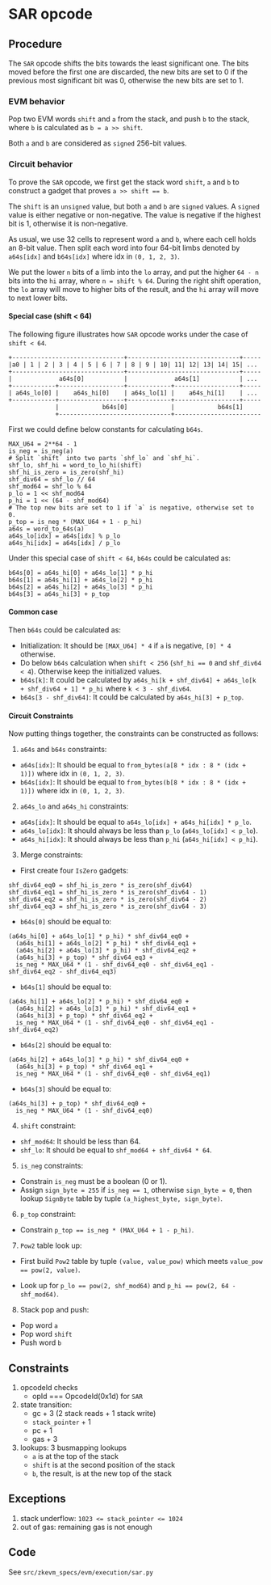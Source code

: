 # SAR opcode

## Procedure

The `SAR` opcode shifts the bits towards the least significant one. The bits moved before the first one are discarded, the new bits are set to 0 if the previous most significant bit was 0, otherwise the new bits are set to 1.

### EVM behavior

Pop two EVM words `shift` and `a` from the stack, and push `b` to the stack, where `b` is calculated as `b = a >> shift`.

Both `a` and `b` are considered as `signed` 256-bit values.

### Circuit behavior

To prove the `SAR` opcode, we first get the stack word `shift`, `a` and `b` to construct a gadget that proves `a >> shift == b`.

The `shift` is an `unsigned` value, but both `a` and `b` are `signed` values. A `signed` value is either negative or non-negative. The value is negative if the highest bit is 1, otherwise it is non-negative.

As usual, we use 32 cells to represent word `a` and `b`, where each cell holds an 8-bit value. Then split each word into four 64-bit limbs denoted by `a64s[idx]` and `b64s[idx]` where idx in `(0, 1, 2, 3)`.

We put the lower `n` bits of a limb into the `lo` array, and put the higher `64 - n` bits into the `hi` array, where `n = shift % 64`. During the right shift operation, the `lo` array will move to higher bits of the result, and the `hi` array will move to next lower bits.

#### Special case (shift < 64)

The following figure illustrates how `SAR` opcode works under the case of `shift < 64`.
```
+-------------------------------+-------------------------------+-----
|a0 | 1 | 2 | 3 | 4 | 5 | 6 | 7 | 8 | 9 | 10| 11| 12| 13| 14| 15| ...
+-------------------------------+-------------------------------+-----
|             a64s[0]           |             a64s[1]           | ...
+------------+------------------+------------+------------------+-----
| a64s_lo[0] |    a64s_hi[0]    | a64s_lo[1] |    a64s_hi[1]    | ...
+------------+------------------+------------+------------------+-----
             |            b64s[0]            |            b64s[1]
             +-------------------------------+------------------------
```

First we could define below constants for calculating `b64s`.
```
MAX_U64 = 2**64 - 1
is_neg = is_neg(a)
# Split `shift` into two parts `shf_lo` and `shf_hi`.
shf_lo, shf_hi = word_to_lo_hi(shift)
shf_hi_is_zero = is_zero(shf_hi)
shf_div64 = shf_lo // 64
shf_mod64 = shf_lo % 64
p_lo = 1 << shf_mod64
p_hi = 1 << (64 - shf_mod64)
# The top new bits are set to 1 if `a` is negative, otherwise set to 0.
p_top = is_neg * (MAX_U64 + 1 - p_hi)
a64s = word_to_64s(a)
a64s_lo[idx] = a64s[idx] % p_lo
a64s_hi[idx] = a64s[idx] / p_lo
```

Under this special case of `shift < 64`, `b64s` could be calculated as:
```
b64s[0] = a64s_hi[0] + a64s_lo[1] * p_hi
b64s[1] = a64s_hi[1] + a64s_lo[2] * p_hi
b64s[2] = a64s_hi[2] + a64s_lo[3] * p_hi
b64s[3] = a64s_hi[3] + p_top
```

#### Common case

Then `b64s` could be calculated as:

* Initialization: It should be `[MAX_U64] * 4` if `a` is negative, `[0] * 4` otherwise.
* Do below `b64s` calculation when `shift < 256` (`shf_hi == 0` and `shf_div64 < 4`). Otherwise keep the initialized values.
* `b64s[k]`: It could be calculated by `a64s_hi[k + shf_div64] + a64s_lo[k + shf_div64 + 1] * p_hi` where `k < 3 - shf_div64`.
* `b64s[3 - shf_div64]`: It could be calculated by `a64s_hi[3] + p_top`.

#### Circuit Constraints

Now putting things together, the constraints can be constructed as follows:

1. `a64s` and `b64s` constraints:

* `a64s[idx]`: It should be equal to `from_bytes(a[8 * idx : 8 * (idx + 1)])` where idx in `(0, 1, 2, 3)`.
* `b64s[idx]`: It should be equal to `from_bytes(b[8 * idx : 8 * (idx + 1)])` where idx in `(0, 1, 2, 3)`.

2. `a64s_lo` and `a64s_hi` constraints:

* `a64s[idx]`: It should be equal to `a64s_lo[idx] + a64s_hi[idx] * p_lo`.
* `a64s_lo[idx]`: It should always be less than `p_lo` (`a64s_lo[idx] < p_lo`).
* `a64s_hi[idx]`: It should always be less than `p_hi` (`a64s_hi[idx] < p_hi`).

3. Merge constraints:

* First create four `IsZero` gadgets:
```
shf_div64_eq0 = shf_hi_is_zero * is_zero(shf_div64)
shf_div64_eq1 = shf_hi_is_zero * is_zero(shf_div64 - 1)
shf_div64_eq2 = shf_hi_is_zero * is_zero(shf_div64 - 2)
shf_div64_eq3 = shf_hi_is_zero * is_zero(shf_div64 - 3)
```

* `b64s[0]` should be equal to:
```
(a64s_hi[0] + a64s_lo[1] * p_hi) * shf_div64_eq0 +
  (a64s_hi[1] + a64s_lo[2] * p_hi) * shf_div64_eq1 +
  (a64s_hi[2] + a64s_lo[3] * p_hi) * shf_div64_eq2 +
  (a64s_hi[3] + p_top) * shf_div64_eq3 +
  is_neg * MAX_U64 * (1 - shf_div64_eq0 - shf_div64_eq1 - shf_div64_eq2 - shf_div64_eq3)
```

* `b64s[1]` should be equal to:
```
(a64s_hi[1] + a64s_lo[2] * p_hi) * shf_div64_eq0 +
  (a64s_hi[2] + a64s_lo[3] * p_hi) * shf_div64_eq1 +
  (a64s_hi[3] + p_top) * shf_div64_eq2 +
  is_neg * MAX_U64 * (1 - shf_div64_eq0 - shf_div64_eq1 - shf_div64_eq2)
```

* `b64s[2]` should be equal to:
```
(a64s_hi[2] + a64s_lo[3] * p_hi) * shf_div64_eq0 +
  (a64s_hi[3] + p_top) * shf_div64_eq1 +
  is_neg * MAX_U64 * (1 - shf_div64_eq0 - shf_div64_eq1)
```

* `b64s[3]` should be equal to:
```
(a64s_hi[3] + p_top) * shf_div64_eq0 +
  is_neg * MAX_U64 * (1 - shf_div64_eq0)
```

4. `shift` constraint:

* `shf_mod64`: It should be less than 64.
* `shf_lo`: It should be equal to `shf_mod64 + shf_div64 * 64`.

5. `is_neg` constraints:

* Constrain `is_neg` must be a boolean (0 or 1).
* Assign `sign_byte = 255` if `is_neg == 1`, otherwise `sign_byte = 0`, then lookup `SignByte` table by tuple `(a_highest_byte, sign_byte)`.

6. `p_top` constraint:

* Constrain `p_top == is_neg * (MAX_U64 + 1 - p_hi)`.

7. `Pow2` table look up:

* First build `Pow2` table by tuple `(value, value_pow)` which meets `value_pow == pow(2, value)`.

* Look up for `p_lo == pow(2, shf_mod64)` and `p_hi == pow(2, 64 - shf_mod64)`.

8. Stack pop and push:

* Pop word `a`
* Pop word `shift`
* Push word `b`

## Constraints

1. opcodeId checks
   - opId === OpcodeId(0x1d) for `SAR`
2. state transition:
   - gc + 3 (2 stack reads + 1 stack write)
   - `stack_pointer` + 1
   - pc + 1
   - gas + 3
3. lookups: 3 busmapping lookups
   - `a` is at the top of the stack
   - `shift` is at the second position of the stack
   - `b`, the result, is at the new top of the stack

## Exceptions

1. stack underflow: `1023 <= stack_pointer <= 1024`
2. out of gas: remaining gas is not enough

## Code

See `src/zkevm_specs/evm/execution/sar.py`

